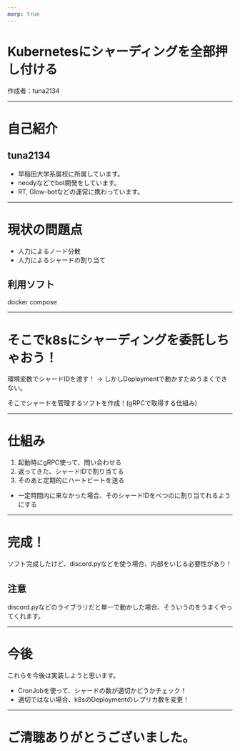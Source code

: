 ```yaml
---
marp: true
---
```


# Kubernetesにシャーディングを全部押し付ける
作成者：tuna2134

---

# 自己紹介

## tuna2134
- 早稲田大学系属校に所属しています。
- neodyなどでbot開発をしています。
- RT, Glow-botなどの運営に携わっています。

---

# 現状の問題点
- 人力によるノード分散
- 人力によるシャードの割り当て

## 利用ソフト
docker compose

---

# そこでk8sにシャーディングを委託しちゃおう！
環境変数でシャードIDを渡す！
-> しかしDeploymentで動かすためうまくできない。

そこでシャードを管理するソフトを作成！(gRPCで取得する仕組み)

---

# 仕組み
1. 起動時にgRPC使って、問い合わせる
2. 返ってきた、シャードIDで割り当てる
3. そのあと定期的にハートビートを送る
  - 一定時間内に来なかった場合、そのシャードIDをべつのに割り当てれるようにする

---

# 完成！
ソフト完成したけど、discord.pyなどを使う場合、内部をいじる必要性があり！

## 注意
discord.pyなどのライブラリだと単一で動かした場合、そういうのをうまくやってくれます。

---
# 今後
これらを今後は実装しようと思います。
- CronJobを使って、シャードの数が適切かどうかチェック！
- 適切ではない場合、k8sのDeploymentのレプリカ数を変更！



---

# ご清聴ありがとうございました。
